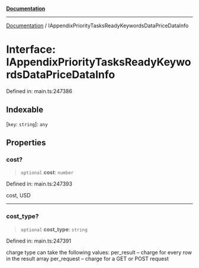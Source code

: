 [**Documentation**](../README.md)

***

[Documentation](../README.md) / IAppendixPriorityTasksReadyKeywordsDataPriceDataInfo

# Interface: IAppendixPriorityTasksReadyKeywordsDataPriceDataInfo

Defined in: main.ts:247386

## Indexable

\[`key`: `string`\]: `any`

## Properties

### cost?

> `optional` **cost**: `number`

Defined in: main.ts:247393

cost, USD

***

### cost\_type?

> `optional` **cost\_type**: `string`

Defined in: main.ts:247391

charge type
can take the following values:
per_result – charge for every row in the result array
per_request – charge for a GET or POST request
